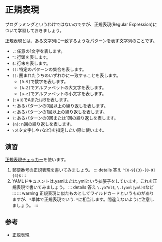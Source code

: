 # 正規表現

プログラミングというわけではないのですが、正規表現(Regular Expression)について学習しておきましょう。

正規表現とは、ある文字列に一致するようなパターンを表す文字列のことです。

- `.`: 任意の1文字を表します。
- `^`: 行頭を表します。
- `$`: 行末を表します。
- `()`: 特定のパターンの集合を表します。
- `[]`: 囲まれたうちのいずれかに一致することを表します。
  - `[0-9]`で数字を表します。
  - `[A-Z]`でアルファベットの大文字を表します。
  - `[a-z]`でアルファベットの小文字を表します。
- `|`: `A|B`でAまたはBを表します。
- `*`: あるパターンの0回以上の繰り返しを表します。
- `+`: あるパターンの1回以上の繰り返しを表します。
- `?`: あるパターンの0回または1回の繰り返しを表します。
- `{n}`: n回の繰り返しを表します。
- `\`メタ文字(`.`や`?`など)を指定したい際に使います。

## 演習

[正規表現チェッカー](https://weblabo.oscasierra.net/tools/regex/)を使います。

1. 郵便番号の正規表現を書いてみましょう。
::: details 答え
`^[0-9]{3}-[0-9]{4}$`
:::
2. YAMLドキュメントは.yamlまたは.ymlという拡張子をしています。これを正規表現で書いてみましょう。
::: details 答え
`\.ya?ml$`, `\.(yaml|yml)$`など
:::
::: warning
正規表現に似たものとしてワイルドカードというものがありますが、`*`単体で正規表現でいう`.*`に相当します。間違えないように注意しましょう。
:::

## 参考
- [正規表現](https://developer.mozilla.org/ja/docs/Web/JavaScript/Guide/Regular_expressions)
